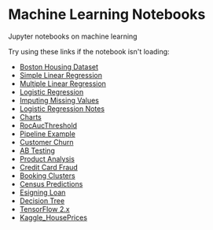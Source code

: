 # Machine Learning Notebooks
Jupyter notebooks on machine learning

Try using these links if the notebook isn't loading:
* [Boston Housing Dataset](https://nbviewer.jupyter.org/github/cliffwhitworth/machine_learning_notebooks/blob/master/BostonHousingDataset.ipynb)
* [Simple Linear Regression](https://nbviewer.jupyter.org/github/cliffwhitworth/machine_learning_notebooks/blob/master/SimpleLinearRegression.ipynb)
* [Multiple Linear Regression](https://nbviewer.jupyter.org/github/cliffwhitworth/machine_learning_notebooks/blob/master/MultipleLinearRegression.ipynb)
* [Logistic Regression](https://nbviewer.jupyter.org/github/cliffwhitworth/machine_learning_notebooks/blob/master/LogisticRegression.ipynb)
* [Imputing Missing Values](https://nbviewer.jupyter.org/github/cliffwhitworth/machine_learning_notebooks/blob/master/ImputingMissingValues.ipynb)
* [Logistic Regression Notes](https://nbviewer.jupyter.org/github/cliffwhitworth/machine_learning_notebooks/blob/master/LogisticRegressionNotes.ipynb)
* [Charts](https://nbviewer.jupyter.org/github/cliffwhitworth/machine_learning_notebooks/blob/master/Charts.ipynb)
* [RocAucThreshold](https://nbviewer.jupyter.org/github/cliffwhitworth/machine_learning_notebooks/blob/master/RocAucThreshold.ipynb)
* [Pipeline Example](https://nbviewer.jupyter.org/github/cliffwhitworth/machine_learning_notebooks/blob/master/LendingClubPipelineExample.ipynb)
* [Customer Churn](https://nbviewer.jupyter.org/github/cliffwhitworth/machine_learning_notebooks/blob/master/CustomerChurn.ipynb)
* [AB Testing](https://nbviewer.jupyter.org/github/cliffwhitworth/machine_learning_notebooks/blob/master/ABTesting.ipynb)
* [Product Analysis](https://nbviewer.jupyter.org/github/cliffwhitworth/machine_learning_notebooks/blob/master/ProductRetailAnalysis.ipynb)
* [Credit Card Fraud](https://nbviewer.jupyter.org/github/cliffwhitworth/machine_learning_notebooks/blob/master/CreditCardFraud.ipynb)
* [Booking Clusters](https://nbviewer.jupyter.org/github/cliffwhitworth/machine_learning_notebooks/blob/master/BookingClusters.ipynb)
* [Census Predictions](https://nbviewer.jupyter.org/github/cliffwhitworth/machine_learning_notebooks/blob/master/CensusPredictions.ipynb)
* [Esigning Loan](https://nbviewer.jupyter.org/github/cliffwhitworth/machine_learning_notebooks/blob/master/EsigningLoan.ipynb)
* [Decision Tree](https://nbviewer.jupyter.org/github/cliffwhitworth/machine_learning_notebooks/blob/master/DecisionTree.ipynb)
* [TensorFlow 2.x](https://nbviewer.jupyter.org/github/cliffwhitworth/machine_learning_notebooks/blob/master/TensorFlow2.ipynb)
* [Kaggle_HousePrices](https://nbviewer.jupyter.org/github/cliffwhitworth/machine_learning_notebooks/blob/master/Kaggle_HousePrices.ipynb)
